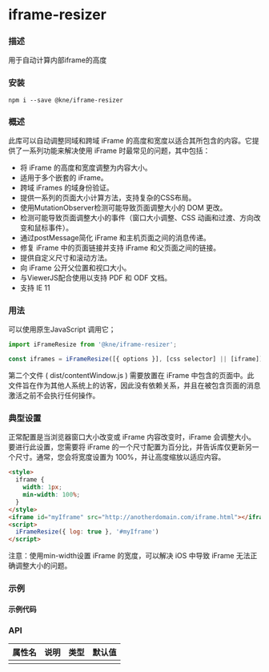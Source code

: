 
# iframe-resizer


### 描述

用于自动计算内部iframe的高度


### 安装

```shell
npm i --save @kne/iframe-resizer
```


### 概述

此库可以自动调整同域和跨域 iFrame 的高度和宽度以适合其所包含的内容。它提供了一系列功能来解决使用 iFrame 时最常见的问题，其中包括：

* 将 iFrame 的高度和宽度调整为内容大小。
* 适用于多个嵌套的 iFrame。
* 跨域 iFrames 的域身份验证。
* 提供一系列的页面大小计算方法，支持复杂的CSS布局。
* 使用MutationObserver检测可能导致页面调整大小的 DOM 更改。
* 检测可能导致页面调整大小的事件（窗口大小调整、CSS 动画和过渡、方向改变和鼠标事件）。
* 通过postMessage简化 iFrame 和主机页面之间的消息传递。
* 修复 iFrame 中的页面链接并支持 iFrame 和父页面之间的链接。
* 提供自定义尺寸和滚动方法。
* 向 iFrame 公开父位置和视口大小。
* 与ViewerJS配合使用以支持 PDF 和 ODF 文档。
* 支持 IE 11


### 用法
可以使用原生JavaScript 调用它；
```javascript
import iFrameResize from '@kne/iframe-resizer';

const iframes = iFrameResize([{ options }], [css selector] || [iframe]);
```
第二个文件 ( dist/contentWindow.js ) 需要放置在 iFrame 中包含的页面中。此文件旨在作为其他人系统上的访客，因此没有依赖关系，并且在被包含页面的消息激活之前不会执行任何操作。

### 典型设置
正常配置是当浏览器窗口大小改变或 iFrame 内容改变时，iFrame 会调整大小。要进行此设置，您需要将 iFrame 的一个尺寸配置为百分比，并告诉库仅更新另一个尺寸。通常，您会将宽度设置为 100%，并让高度缩放以适应内容。
```html
<style>
  iframe {
    width: 1px;
    min-width: 100%;
  }
</style>
<iframe id="myIframe" src="http://anotherdomain.com/iframe.html"></iframe>
<script>
  iFrameResize({ log: true }, '#myIframe')
</script>
```

注意：使用min-width设置 iFrame 的宽度，可以解决 iOS 中导致 iFrame 无法正确调整大小的问题。


### 示例

#### 示例代码



### API

| 属性名 | 说明 | 类型 | 默认值 |
|-----|----|----|-----|
|     |    |    |     |


